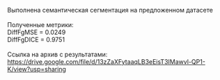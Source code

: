 Выполнена семантическая сегментация на предложенном датасете <br> <br>
Полученные метрики: <br>
DiffFgMSE = 0.0249 <br>
DiffFgDICE = 0.9751 <br> <br>
Ссылка на архив с результатами: <br>
https://drive.google.com/file/d/13zZaXFytaaqLB3eEisT3IMawvl-QP1-K/view?usp=sharing
